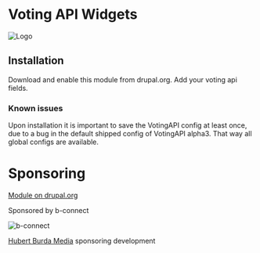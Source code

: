 # Voting API Widgets

![Logo](https://www.drupal.org/files/styles/grid-3/public/project-images/Drupal8_Voting_API_Widgets_Logo_DrupalORG.png)

## Installation

Download and enable this module from drupal.org. Add your voting api fields.

### Known issues

Upon installation it is important to save the VotingAPI config at least once, due to a bug in the default shipped config
 of VotingAPI alpha3. That way all global configs are available.
 
# Sponsoring

[Module on drupal.org](https://www.drupal.org/project/votingapi_widgets)

Sponsored by b-connect

![b-connect](https://b-connect.de/sites/all/themes/bctheme/logo.png)

[Hubert Burda Media](https://www.drupal.org/hubert-burda-media)
sponsoring development
